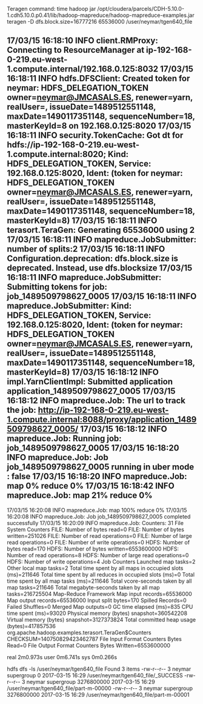 
Teragen command:
time hadoop jar /opt/cloudera/parcels/CDH-5.10.0-1.cdh5.10.0.p0.41/lib/hadoop-mapreduce/hadoop-mapreduce-examples.jar teragen -D dfs.block.size=16777216 65536000 /user/neymar/tgen640_file

17/03/15 16:18:10 INFO client.RMProxy: Connecting to ResourceManager at ip-192-168-0-219.eu-west-1.compute.internal/192.168.0.125:8032
17/03/15 16:18:11 INFO hdfs.DFSClient: Created token for neymar: HDFS_DELEGATION_TOKEN owner=neymar@JMCASALS.ES, renewer=yarn, realUser=, issueDate=1489512551148, maxDate=1490117351148, sequenceNumber=18, masterKeyId=8 on 192.168.0.125:8020
17/03/15 16:18:11 INFO security.TokenCache: Got dt for hdfs://ip-192-168-0-219.eu-west-1.compute.internal:8020; Kind: HDFS_DELEGATION_TOKEN, Service: 192.168.0.125:8020, Ident: (token for neymar: HDFS_DELEGATION_TOKEN owner=neymar@JMCASALS.ES, renewer=yarn, realUser=, issueDate=1489512551148, maxDate=1490117351148, sequenceNumber=18, masterKeyId=8)
17/03/15 16:18:11 INFO terasort.TeraGen: Generating 65536000 using 2
17/03/15 16:18:11 INFO mapreduce.JobSubmitter: number of splits:2
17/03/15 16:18:11 INFO Configuration.deprecation: dfs.block.size is deprecated. Instead, use dfs.blocksize
17/03/15 16:18:11 INFO mapreduce.JobSubmitter: Submitting tokens for job: job_1489509798627_0005
17/03/15 16:18:11 INFO mapreduce.JobSubmitter: Kind: HDFS_DELEGATION_TOKEN, Service: 192.168.0.125:8020, Ident: (token for neymar: HDFS_DELEGATION_TOKEN owner=neymar@JMCASALS.ES, renewer=yarn, realUser=, issueDate=1489512551148, maxDate=1490117351148, sequenceNumber=18, masterKeyId=8)
17/03/15 16:18:12 INFO impl.YarnClientImpl: Submitted application application_1489509798627_0005
17/03/15 16:18:12 INFO mapreduce.Job: The url to track the job: http://ip-192-168-0-219.eu-west-1.compute.internal:8088/proxy/application_1489509798627_0005/
17/03/15 16:18:12 INFO mapreduce.Job: Running job: job_1489509798627_0005
17/03/15 16:18:20 INFO mapreduce.Job: Job job_1489509798627_0005 running in uber mode : false
17/03/15 16:18:20 INFO mapreduce.Job:  map 0% reduce 0%
17/03/15 16:18:42 INFO mapreduce.Job:  map 21% reduce 0%
----------------------------
17/03/15 16:20:08 INFO mapreduce.Job:  map 100% reduce 0%
17/03/15 16:20:08 INFO mapreduce.Job: Job job_1489509798627_0005 completed successfully
17/03/15 16:20:09 INFO mapreduce.Job: Counters: 31
        File System Counters
                FILE: Number of bytes read=0
                FILE: Number of bytes written=251026
                FILE: Number of read operations=0
                FILE: Number of large read operations=0
                FILE: Number of write operations=0
                HDFS: Number of bytes read=170
                HDFS: Number of bytes written=6553600000
                HDFS: Number of read operations=8
                HDFS: Number of large read operations=0
                HDFS: Number of write operations=4
        Job Counters
                Launched map tasks=2
                Other local map tasks=2
                Total time spent by all maps in occupied slots (ms)=211646
                Total time spent by all reduces in occupied slots (ms)=0
                Total time spent by all map tasks (ms)=211646
                Total vcore-seconds taken by all map tasks=211646
                Total megabyte-seconds taken by all map tasks=216725504
        Map-Reduce Framework
                Map input records=65536000
                Map output records=65536000
                Input split bytes=170
                Spilled Records=0
                Failed Shuffles=0
                Merged Map outputs=0
                GC time elapsed (ms)=835
                CPU time spent (ms)=93020
                Physical memory (bytes) snapshot=360542208
                Virtual memory (bytes) snapshot=3127373824
                Total committed heap usage (bytes)=417857536
        org.apache.hadoop.examples.terasort.TeraGen$Counters
                CHECKSUM=140750829423462787
        File Input Format Counters
                Bytes Read=0
        File Output Format Counters
                Bytes Written=6553600000

real    2m0.973s
user    0m6.741s
sys     0m0.266s

hdfs dfs -ls /user/neymar/tgen640_file
Found 3 items
-rw-r--r--   3 neymar supergroup          0 2017-03-15 16:29 /user/neymar/tgen640_file/_SUCCESS
-rw-r--r--   3 neymar supergroup 3276800000 2017-03-15 16:29 /user/neymar/tgen640_file/part-m-00000
-rw-r--r--   3 neymar supergroup 3276800000 2017-03-15 16:29 /user/neymar/tgen640_file/part-m-00001

